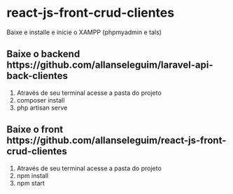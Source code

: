 # react-js-front-crud-clientes

Baixe e installe e inicie o XAMPP (phpmyadmin e tals)

<h2> Baixe o backend https://github.com/allanseleguim/laravel-api-back-clientes </h2>
<ol>
<li> Através de seu terminal acesse a pasta do projeto </li> 
<li> composer install</li> 
<li> php artisan serve</li> 
</ol>

<h2> Baixe o front https://github.com/allanseleguim/react-js-front-crud-clientes </h2>
<ol>
<li> Através de seu terminal acesse a pasta do projeto</li>
<li> npm install</li>
<li> npm start </li>
  </ol>
